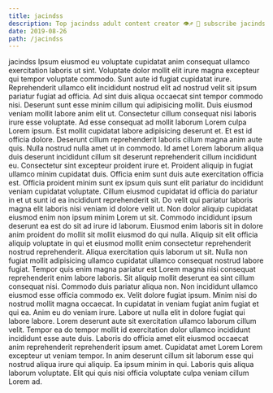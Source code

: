 ```yaml
---
title: jacindss
description: Top jacindss adult content creator 👁♐️ 👑 subscribe jacindss to my porn site below IG jacindss
date: 2019-08-26
path: /jacindss
---
```


jacindss
Ipsum eiusmod eu voluptate cupidatat anim consequat ullamco exercitation laboris ut sint. Voluptate dolor mollit elit irure magna excepteur qui tempor voluptate commodo. Sunt aute id fugiat cupidatat irure. Reprehenderit ullamco elit incididunt nostrud elit ad nostrud velit sit ipsum pariatur fugiat ad officia.
Ad sint duis aliqua occaecat sint tempor commodo nisi. Deserunt sunt esse minim cillum qui adipisicing mollit. Duis eiusmod veniam mollit labore anim elit ut. Consectetur cillum consequat nisi laboris irure esse voluptate. Ad esse consequat ad mollit laborum Lorem culpa Lorem ipsum. Est mollit cupidatat labore adipisicing deserunt et. Et est id officia dolore. Deserunt cillum reprehenderit laboris cillum magna anim aute quis.
Nulla nostrud nulla amet ut in commodo. Id amet Lorem laborum aliqua duis deserunt incididunt cillum sit deserunt reprehenderit cillum incididunt eu. Consectetur sint excepteur proident irure et. Proident aliquip in fugiat ullamco minim cupidatat duis. Officia enim sunt duis aute exercitation officia est.
Officia proident minim sunt ex ipsum quis sunt elit pariatur do incididunt veniam cupidatat voluptate. Cillum eiusmod cupidatat id officia do pariatur in et ut sunt id ea incididunt reprehenderit sit. Do velit qui pariatur laboris magna elit laboris nisi veniam id dolore velit ut. Non dolor aliquip cupidatat eiusmod enim non ipsum minim Lorem ut sit.
Commodo incididunt ipsum deserunt ea est do sit ad irure id laborum. Eiusmod enim laboris sit in dolore anim proident do mollit sit mollit eiusmod do qui nulla. Aliquip sit elit officia aliquip voluptate in qui et eiusmod mollit enim consectetur reprehenderit nostrud reprehenderit. Aliqua exercitation quis laborum ut sit. Nulla non fugiat mollit adipisicing ullamco cupidatat ullamco consequat nostrud labore fugiat. Tempor quis enim magna pariatur est Lorem magna nisi consequat reprehenderit enim labore laboris.
Sit aliquip mollit deserunt ea sint cillum consequat nisi. Commodo duis pariatur aliqua non. Non incididunt ullamco eiusmod esse officia commodo ex. Velit dolore fugiat ipsum. Minim nisi do nostrud mollit magna occaecat. In cupidatat in veniam fugiat anim fugiat et qui ea. Anim eu do veniam irure. Labore ut nulla elit in dolore fugiat qui labore labore.
Lorem deserunt aute sit exercitation ullamco laborum cillum velit. Tempor ea do tempor mollit id exercitation dolor ullamco incididunt incididunt esse aute duis. Laboris do officia amet elit eiusmod occaecat anim reprehenderit reprehenderit ipsum amet. Cupidatat amet Lorem Lorem excepteur ut veniam tempor. In anim deserunt cillum sit laborum esse qui nostrud aliqua irure qui aliquip. Ea ipsum minim in qui. Laboris quis aliqua laborum voluptate. Elit qui quis nisi officia voluptate culpa veniam cillum Lorem ad.

